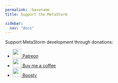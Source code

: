 ```yaml
---
permalink: :basename
title: Support the MetaStorm

sidebar:
  nav: "docs"
---
```


Support MetaStorm development through donations:

- [<img width="28" src="https://github.githubassets.com/assets/patreon-96b15b9db4b9.svg"> Patreon](https://patreon.com/xepozz)
- [<img width="28" src="https://github.githubassets.com/assets/buy_me_a_coffee-63ed78263f6e.svg"> Buy me a coffee](https://buymeacoffee.com/xepozz)
- [<img width="28" src="https://boosty.to/favicon.ico"> Boosty](https://boosty.to/xepozz) 
